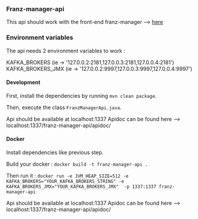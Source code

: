 ### Franz-manager-api

This api should work with the front-end franz-manager --> [here](https://github.com/GreenCom-Networks/Franz-manager)

### Environment variables

The api needs 2 environment variables to work :

KAFKA_BROKERS (ie -> '127.0.0.2:2181,127.0.0.3:2181,127.0.0.4:2181')
KAFKA_BROKERS_JMX (ie -> '127.0.0.2:9997,127.0.0.3:9997,127.0.0.4:9997')

#### Development

First, install the dependencies by running `mvn clean package`.

Then, execute the class `FranzManagerApi.java`.

Api should be available at localhost:1337
Apidoc can be found here --> localhost:1337/franz-manager-api/apidoc/

#### Docker

Install dependencies like previous step.

Build your docker : `docker build -t franz-manager-api .`

Then run it : `docker run -e JVM_HEAP_SIZE=512 -e KAFKA_BROKERS="YOUR_KAFKA_BROKERS_STRING" -e KAFKA_BROKERS_JMX="YOUR_KAFKA_BROKERS_JMX"  -p 1337:1337 franz-manager-api`

Api should be available at localhost:1337
Apidoc can be found here --> localhost:1337/franz-manager-api/apidoc/
